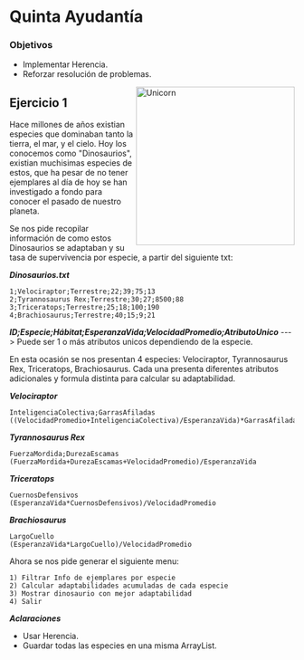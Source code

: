 # Quinta Ayudantía

### Objetivos

* Implementar Herencia.
* Reforzar resolución de problemas.

<img align="right" width=280px alt="Unicorn" src="https://media.tenor.com/uyO45fvchzIAAAAi/dinocop-dancing.gif" />

## Ejercicio 1

Hace millones de años existian especies que dominaban tanto la tierra, el mar, y el cielo. Hoy los conocemos como "Dinosaurios", existian muchisimas especies de estos, que ha pesar de no tener ejemplares al día de hoy se han investigado a fondo para conocer el pasado de nuestro planeta. 

Se nos pide recopilar información de como estos Dinosaurios se adaptaban y su tasa de supervivencia por especie, a partir del siguiente txt:

***Dinosaurios.txt***
````
1;Velociraptor;Terrestre;22;39;75;13
2;Tyrannosaurus Rex;Terrestre;30;27;8500;88
3;Triceratops;Terrestre;25;18;100;190
4;Brachiosaurus;Terrestre;40;15;9;21
````

***ID;Especie;Hábitat;EsperanzaVida;VelocidadPromedio;AtributoUnico***  ---> Puede ser 1 o más atributos unicos dependiendo de la especie.

En esta ocasión se nos presentan 4 especies: Velociraptor, Tyrannosaurus Rex, Triceratops, Brachiosaurus. Cada una presenta diferentes atributos adicionales y formula distinta para calcular su adaptabilidad.

***Velociraptor***
````
InteligenciaColectiva;GarrasAfiladas
((VelocidadPromedio+InteligenciaColectiva)/EsperanzaVida)*GarrasAfiladas
````

***Tyrannosaurus Rex***
````
FuerzaMordida;DurezaEscamas
(FuerzaMordida+DurezaEscamas+VelocidadPromedio)/EsperanzaVida
````

***Triceratops***
````
CuernosDefensivos
(EsperanzaVida*CuernosDefensivos)/VelocidadPromedio
````

***Brachiosaurus***
````
LargoCuello
(EsperanzaVida*LargoCuello)/VelocidadPromedio
````

Ahora se nos pide generar el siguiente menu:

````
1) Filtrar Info de ejemplares por especie
2) Calcular adaptabilidades acumuladas de cada especie
3) Mostrar dinosaurio con mejor adaptabilidad
4) Salir
````

***Aclaraciones***
* Usar Herencia.
* Guardar todas las especies en una misma ArrayList.
